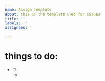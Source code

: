 ```yaml
---
name: Assign template
about: this is the template used for issues
title: ''
labels: ''
assignees: ''

---
```


# things to do:

- [ ] -
